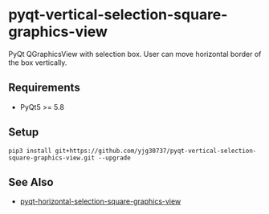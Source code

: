 # pyqt-vertical-selection-square-graphics-view
PyQt QGraphicsView with selection box. User can move horizontal border of the box vertically.

## Requirements
* PyQt5 >= 5.8

## Setup
```pip3 install git+https://github.com/yjg30737/pyqt-vertical-selection-square-graphics-view.git --upgrade```

## See Also
* <a href="https://github.com/yjg30737/pyqt-horizontal-selection-square-graphics-view.git">pyqt-horizontal-selection-square-graphics-view</a>
